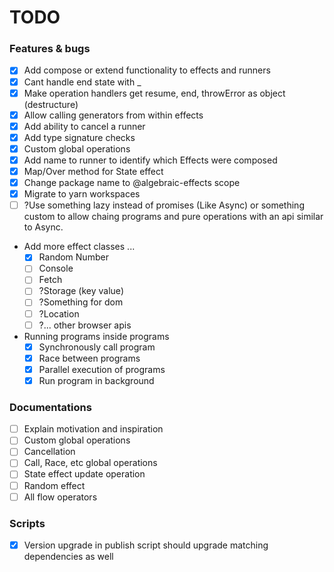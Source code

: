 # TODO

### Features & bugs
- [x] Add compose or extend functionality to effects and runners
- [x] Cant handle end state with _
- [x] Make operation handlers get resume, end, throwError as object (destructure)
- [x] Allow calling generators from within effects
- [x] Add ability to cancel a runner
- [x] Add type signature checks
- [x] Custom global operations
- [x] Add name to runner to identify which Effects were composed
- [x] Map/Over method for State effect
- [x] Change package name to @algebraic-effects scope
- [x] Migrate to yarn workspaces
- [ ] ?Use something lazy instead of promises (Like Async) or something custom to allow chaing programs and pure operations with an api similar to Async.

- Add more effect classes ...
  - [x] Random Number
  - [ ] Console
  - [ ] Fetch
  - [ ] ?Storage (key value)
  - [ ] ?Something for dom
  - [ ] ?Location
  - [ ] ?... other browser apis

- Running programs inside programs
  - [x] Synchronously call program
  - [x] Race between programs
  - [x] Parallel execution of programs
  - [x] Run program in background

### Documentations
- [ ] Explain motivation and inspiration
- [ ] Custom global operations
- [ ] Cancellation
- [ ] Call, Race, etc global operations
- [ ] State effect update operation
- [ ] Random effect
- [ ] All flow operators

### Scripts
- [x] Version upgrade in publish script should upgrade matching dependencies as well
